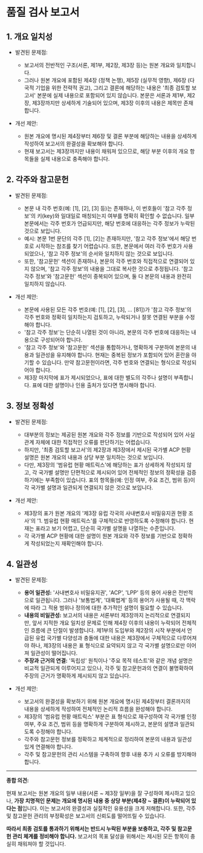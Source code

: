 # 품질 검사 보고서

## 1. 개요 일치성
- 발견된 문제점:
    - 보고서의 전반적인 구조(서론, 제1부, 제2장, 제3장 등)는 원본 개요와 일치합니다.
    - 그러나 원본 개요에 포함된 제4장 (정책 논쟁), 제5장 (실무적 영향), 제6장 (다국적 기업을 위한 전략적 권고), 그리고 결론에 해당하는 내용은 '최종 검토할 보고서' 본문에 실제 내용으로 포함되어 있지 않습니다. 본문은 서론과 제1부, 제2장, 제3장까지만 상세하게 기술되어 있으며, 제3장 이후의 내용은 제목만 존재합니다.

- 개선 제안:
    - 원본 개요에 명시된 제4장부터 제6장 및 결론 부분에 해당하는 내용을 상세하게 작성하여 보고서의 완결성을 확보해야 합니다.
    - 현재 보고서는 제3장까지만 내용이 채워져 있으므로, 해당 부분 이후의 개요 항목들을 실제 내용으로 충족해야 합니다.

## 2. 각주와 참고문헌
- 발견된 문제점:
    - 본문 내 각주 번호(예: [1], [2], [3] 등)는 존재하나, 이 번호들이 '참고 각주 정보'의 키(key)와 일대일로 매칭되는지 여부를 명확히 확인할 수 없습니다. 일부 본문에서는 각주 번호가 언급되지만, 해당 번호에 대응하는 각주 정보가 누락된 것으로 보입니다.
    - 예시: 본문 1번 문단의 각주 [1], [2]는 존재하지만, '참고 각주 정보'에서 해당 번호로 시작하는 참조를 찾기 어렵습니다. 또한, 본문에서 여러 각주 번호가 사용되었으나, '참고 각주 정보'의 순서와 일치하지 않는 것으로 보입니다.
    - 또한, '참고문헌' 섹션이 존재하나, 본문의 각주 번호와 직접적으로 연결되어 있지 않으며, '참고 각주 정보'의 내용을 그대로 복사한 것으로 추정됩니다. '참고 각주 정보'와 '참고문헌' 섹션이 중복되어 있으며, 둘 다 본문의 내용과 완전히 일치하지 않습니다.

- 개선 제안:
    - 본문에 사용된 모든 각주 번호(예: [1], [2], [3], ... [81])가 '참고 각주 정보'의 각주 번호와 정확히 일치하는지 검토하고, 누락되거나 잘못 연결된 부분을 수정해야 합니다.
    - '참고 각주 정보'는 단순히 나열된 것이 아니라, 본문의 각주 번호에 대응하는 내용으로 구성되어야 합니다.
    - '참고 각주 정보'와 '참고문헌' 섹션을 통합하거나, 명확하게 구분하여 본문의 내용과 일관성을 유지해야 합니다. 현재는 중복된 정보가 포함되어 있어 혼란을 야기할 수 있습니다. 만약 참고문헌이라면, 각주 번호와 연결되는 형식으로 작성되어야 합니다.
    - 제3장 마지막에 표가 제시되었으나, 표에 대한 별도의 각주나 설명이 부족합니다. 표에 대한 설명이나 인용 출처가 있다면 명시해야 합니다.

## 3. 정보 정확성
- 발견된 문제점:
    - 대부분의 정보는 제공된 원본 개요와 각주 정보를 기반으로 작성되어 있어 사실 관계 자체에 대한 직접적인 오류를 판단하기는 어렵습니다.
    - 하지만, '최종 검토할 보고서'의 제2장과 제3장에서 제시된 국가별 ACP 현황 설명은 원본 개요의 내용과 상당 부분 일치하는 것으로 보입니다.
    - 다만, 제3장의 '범유럽 현황 매트릭스'에 해당하는 표가 상세하게 작성되지 않고, 각 국가별 설명만 단편적으로 제시되어 있어 전체적인 정보의 정확성을 검증하기에는 부족함이 있습니다. 표의 항목들(예: 인정 여부, 주요 조건, 범위 등)이 각 국가별 설명과 일관되게 연결되지 않은 것으로 보입니다.

- 개선 제안:
    - 제3장의 표가 원본 개요의 '제3장 유럽 각국의 사내변호사 비밀유지권 현황 조사'의 '1. 범유럽 현황 매트릭스'를 구체적으로 반영하도록 수정해야 합니다. 현재는 표라고 보기 어렵고, 단순히 국가별 설명을 나열하는 수준입니다.
    - 각 국가별 ACP 현황에 대한 설명이 원본 개요와 각주 정보를 기반으로 정확하게 작성되었는지 재확인해야 합니다.

## 4. 일관성
- 발견된 문제점:
    - **용어 일관성:** '사내변호사 비밀유지권', 'ACP', 'LPP' 등의 용어 사용은 전반적으로 일관됩니다. 그러나 '보통법계', '대륙법계' 등의 용어가 사용될 때, 각 맥락에 따라 그 적용 범위나 정의에 대한 추가적인 설명이 필요할 수 있습니다.
    - **내용의 비일관성:** 보고서의 내용은 서론부터 제3장까지 논리적으로 연결되지만, 앞서 지적한 개요 일치성 문제로 인해 제4장 이후의 내용이 누락되어 전체적인 흐름에 큰 단절이 발생합니다. 제1부의 도입부와 제2장의 시작 부분에서 언급된 유럽 국가별 다양성과 충돌에 대한 내용은 제3장에서 구체적으로 다루어져야 하나, 제3장의 내용은 표 형식으로 요약되지 않고 각 국가별 설명으로만 이어져 일관성이 떨어집니다.
    - **주장과 근거의 연결:** '독립성' 원칙이나 '주요 목적 테스트'와 같은 개념 설명은 비교적 일관되게 이루어지고 있으나, 각주 및 참고문헌과의 연결이 불명확하여 주장의 근거가 명확하게 제시되지 않고 있습니다.

- 개선 제안:
    - 보고서의 완결성을 확보하기 위해 원본 개요에 명시된 제4장부터 결론까지의 내용을 상세하게 작성하여 전체적인 논리적 흐름을 완성해야 합니다.
    - 제3장의 '범유럽 현황 매트릭스' 부분은 표 형식으로 재구성하여 각 국가별 인정 여부, 주요 조건, 범위 등을 명확하게 구분하여 제시하고, 본문의 설명과 일관되도록 수정해야 합니다.
    - 각주와 참고문헌 정보를 정확하고 체계적으로 정리하여 본문의 내용과 일관성 있게 연결해야 합니다.
    - 각주 및 참고문헌의 관리 시스템을 구축하여 향후 내용 추가 시 오류를 방지해야 합니다.

---

**종합 의견:**

현재 보고서는 원본 개요의 일부 내용(서론 ~ 제3장 일부)을 잘 구성하여 제시하고 있으나, **가장 치명적인 문제는 개요에 명시된 내용 중 상당 부분(제4장 ~ 결론)이 누락되어 있다는 점**입니다. 이는 보고서의 완결성과 실질적인 유용성을 크게 저해합니다. 또한, 각주 및 참고문헌 관리의 부정확성은 보고서의 신뢰도를 떨어뜨릴 수 있습니다.

**따라서 최종 검토를 통과하기 위해서는 반드시 누락된 부분을 보충하고, 각주 및 참고문헌 관리 체계를 정비해야 합니다.** 보고서의 목표 달성을 위해서는 제시된 모든 항목이 충실히 채워져야 할 것입니다.